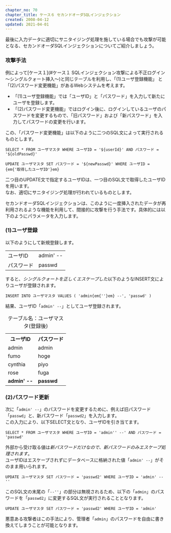 ```yaml
---
chapter_no: 70
chapter_title: ケース６ セカンドオーダSQLインジェクション
created: 2008-04-12
updated: 2021-04-01
---
```

最後に入力データに適切にサニタイジング処理を施している場合でも攻撃が可能となる、セカンドオーダSQLインジェクションについてご紹介しましょう。

### 攻撃手法
例によって[ケース１](#ケース１ SQLインジェクション攻撃による不正ログイン 〜シングルクォート挿入〜)と同じテーブルを利用し、「(1)ユーザ登録機能」 と「(2)パスワード変更機能」があるWebシステムを考えます。  

- 「(1)ユーザ登録機能」では「ユーザID」と「パスワード」を入力して新たにユーザを登録します。
- 「(2)パスワード変更機能」ではログイン後に、ログインしているユーザのパスワードを変更するもので、「旧パスワード」および「新パスワード」を入力してパスワードの変更を行います。

この、「パスワード変更機能」は以下のように二つのSQL文によって実行されるものとします。

```:SQL1
SELECT * FROM ユーザマスタ WHERE ユーザID = '${userId}' AND パスワード = '${oldPasswd}'
```

```:SQL2
UPDATE ユーザマスタ SET パスワード = '${newPasswd}' WHERE ユーザID = {em{'取得したユーザID'}em}
```

二つ目のUPDATE文で指定するユーザIDは、一つ目のSQL文で取得したユーザIDを用います。  
なお、適切にサニタイジング処理が行われているものとします。

セカンドオーダSQLインジェクションは、このように一度挿入されたデータが再利用されるような機能を利用して、間接的に攻撃を行う手法です。具体的には以下のようにパラメータを入力します。

### (1)ユーザ登録

以下のようにして新規登録します。

<table class="normal">
    <tr><td>ユーザID</td><td>admin' --</td></tr>
    <tr><td>パスワード</td><td>passwd</td></tr>
</table>

すると、*シングルクォートを正しくエスケープした*以下のようなINSERT文によりユーザが登録されます。

```:SQL1
INSERT INTO ユーザマスタ VALUES ( 'admin{em{''}em} --', 'passwd' )
```

結果、ユーザID「`admin' --`」としてユーザ登録されます。

<table class="normal">
    <caption>テーブル名：ユーザマスタ(登録後)</caption>
    <tr><th>ユーザID</th><th>パスワード</th></tr>
    <tr><td>admin</td><td>admin</td></tr>
    <tr><td>fumo</td><td>hoge</td></tr>
    <tr><td>cynthia</td><td>piyo</td></tr>
    <tr><td>rose</td><td>fuga</td></tr>
    <tr><td><strong>admin' --</strong></td><td><strong>passwd</strong></td></tr>
</table>

### (2)パスワード更新
次に「`admin' --`」のパスワードを変更するために、例えば旧パスワード「`passwd`」と、新パスワード「`passwd2`」を入力します。  
この入力により、以下SELECT文となり、ユーザIDを引き当てます。

```:SQL1
SELECT * FROM ユーザマスタ WHERE ユーザID = 'admin'' --' AND パスワード = 'passwd'
```

外部から受け取る値は*新パスワードだけなので、新パスワードのみエスケープ処理されます*。  
ユーザIDはエスケープされずにデータベースに格納された値「`admin' --`」がそのまま用いられます。

```:SQL2
UPDATE ユーザマスタ SET パスワード = 'passwd2' WHERE ユーザID = 'admin' --''
```

このSQL文の末尾の「`--''`」の部分は無視されるため、以下の「`admin`」のパスワードを「`passwd2`」に変更するSQL文が実行されることとなります。

```:SQL2 (実行される部分)
UPDATE ユーザマスタ SET パスワード = 'passwd2' WHERE ユーザID = 'admin'
```

悪意ある攻撃者はこの手法により、管理者「`admin`」のパスワードを自由に書き換えてしまうことが可能となります。

